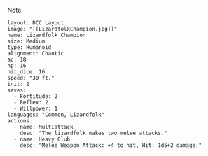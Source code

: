 > [!NOTE]
> ```statblock
> layout: DCC Layout
> image: "[[LizardfolkChampion.jpg]]"
> name: Lizardfolk Champion
> size: Medium
> type: Humanoid
> alignment: Chaotic
> ac: 18
> hp: 16
> hit_dice: 16
> speed: "30 ft."
> init: 2
> saves:
>   - Fortitude: 2 
>   - Reflex: 2
>   - Willpower: 1
> languages: "Common, Lizardfolk"
> actions:
>   - name: Multiattack 
>     desc: "The lizardfolk makes two melee attacks."
>   - name: Heavy Club
>     desc: "Melee Weapon Attack: +4 to hit, Hit: 1d6+2 damage."
> ```